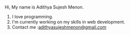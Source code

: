 Hi, My name is Adithya Sujesh Menon.
1) I love programming.
2) I'm currently working on my skills in web development. 
3) Contact me :adithyasujeshmenon@gmail.com

